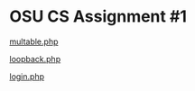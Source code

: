 OSU CS Assignment #1
====================

[multable.php](http://web.engr.oregonstate.edu/~keravuor/cs290/assignment4-part1/multtable.php)

[loopback.php](http://web.engr.oregonstate.edu/~keravuor/cs290/assignment4-part1/loopback.php)

[login.php](http://web.engr.oregonstate.edu/~keravuor/cs290/assignment4-part1/login.php)
